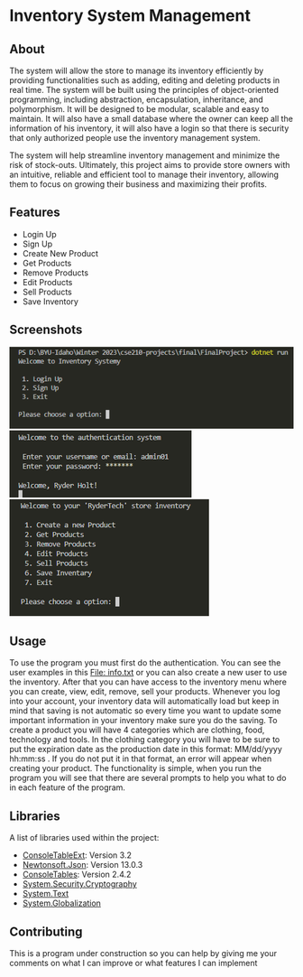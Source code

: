 # Inventory System Management

## About
The system will allow the store to manage its inventory efficiently by providing functionalities such as adding, editing and deleting products in real time. The system will be built using the principles of object-oriented programming, including abstraction, encapsulation, inheritance, and polymorphism. It will be designed to be modular, scalable and easy to maintain. It will also have a small database where the owner can keep all the information of his inventory, it will also have a login so that there is security that only authorized people use the inventory management system.

The system will help streamline inventory management and minimize the risk of stock-outs. Ultimately, this project aims to provide store owners with an intuitive, reliable and efficient tool to manage their inventory, allowing them to focus on growing their business and maximizing their profits.

## Features
* Login Up
* Sign Up
* Create New Product
* Get Products
* Remove Products
* Edit Products
* Sell Products
* Save Inventory

## Screenshots
![Authentication](images/Login.png)
![Login](images/Login_2.png)
![Main Menu](images/Main_menu.png)

## Usage
To use the program you must first do the authentication. You can see the user examples in this [File: info.txt](info.txt) or you can also create a new user to use the inventory.
After that you can have access to the inventory menu where you can create, view, edit, remove, sell your products. Whenever you log into your account, your inventory data will automatically load but keep in mind that saving is not automatic so every time you want to update some important information in your inventory make sure you do the saving.
To create a product you will have 4 categories which are clothing, food, technology and tools.
In the clothing category you will have to be sure to put the expiration date as the production date in this format: MM/dd/yyyy hh:mm:ss . If you do not put it in that format, an error will appear when creating your product.
The functionality is simple, when you run the program you will see that there are several prompts to help you what to do in each feature of the program.

## Libraries
A list of libraries used within the project:
* [ConsoleTableExt](https://github.com/khalidabuhakmeh/ConsoleTables): Version 3.2 
* [Newtonsoft.Json](https://www.newtonsoft.com/json): Version 13.0.3
* [ConsoleTables](https://www.nuget.org/packages/ConsoleTables/): Version 2.4.2
* [System.Security.Cryptography](https://learn.microsoft.com/en-us/dotnet/api/system.security.cryptography?view=net-8.0)
* [System.Text](https://learn.microsoft.com/en-us/dotnet/api/system.text?view=net-7.0)
* [System.Globalization](https://learn.microsoft.com/en-us/dotnet/api/system.globalization?view=net-7.0)

## Contributing
This is a program under construction so you can help by giving me your comments on what I can improve or what features I can implement

